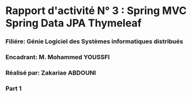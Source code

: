 # Rapport d'activité N° 3 :  Spring MVC Spring Data JPA Thymeleaf

### Filiére: Génie Logiciel des Systèmes informatiques distribués

### Encadrant: M. Mohammed YOUSSFI

### Réalisé par: Zakariae ABDOUNI

### Part 1
